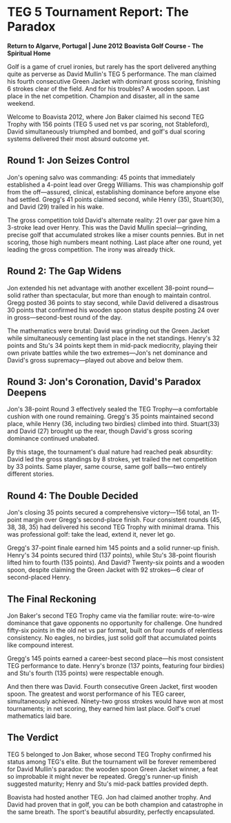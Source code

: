 # TEG 5 Tournament Report: The Paradox

**Return to Algarve, Portugal | June 2012**
**Boavista Golf Course - The Spiritual Home**

Golf is a game of cruel ironies, but rarely has the sport delivered anything quite as perverse as David Mullin's TEG 5 performance. The man claimed his fourth consecutive Green Jacket with dominant gross scoring, finishing 6 strokes clear of the field. And for his troubles? A wooden spoon. Last place in the net competition. Champion and disaster, all in the same weekend.

Welcome to Boavista 2012, where Jon Baker claimed his second TEG Trophy with 156 points (TEG 5 used net vs par scoring, not Stableford), David simultaneously triumphed and bombed, and golf's dual scoring systems delivered their most absurd outcome yet.

## Round 1: Jon Seizes Control

Jon's opening salvo was commanding: 45 points that immediately established a 4-point lead over Gregg Williams. This was championship golf from the off—assured, clinical, establishing dominance before anyone else had settled. Gregg's 41 points claimed second, while Henry (35), Stuart(30), and David (29) trailed in his wake.

The gross competition told David's alternate reality: 21 over par gave him a 3-stroke lead over Henry. This was the David Mullin special—grinding, precise golf that accumulated strokes like a miser counts pennies. But in net scoring, those high numbers meant nothing. Last place after one round, yet leading the gross competition. The irony was already thick.

## Round 2: The Gap Widens

Jon extended his net advantage with another excellent 38-point round—solid rather than spectacular, but more than enough to maintain control. Gregg posted 36 points to stay second, while David delivered a disastrous 30 points that confirmed his wooden spoon status despite posting 24 over in gross—second-best round of the day.

The mathematics were brutal: David was grinding out the Green Jacket while simultaneously cementing last place in the net standings. Henry's 32 points and Stu's 34 points kept them in mid-pack mediocrity, playing their own private battles while the two extremes—Jon's net dominance and David's gross supremacy—played out above and below them.

## Round 3: Jon's Coronation, David's Paradox Deepens

Jon's 38-point Round 3 effectively sealed the TEG Trophy—a comfortable cushion with one round remaining. Gregg's 35 points maintained second place, while Henry (36, including two birdies) climbed into third. Stuart(33) and David (27) brought up the rear, though David's gross scoring dominance continued unabated.

By this stage, the tournament's dual nature had reached peak absurdity: David led the gross standings by 8 strokes, yet trailed the net competition by 33 points. Same player, same course, same golf balls—two entirely different stories.

## Round 4: The Double Decided

Jon's closing 35 points secured a comprehensive victory—156 total, an 11-point margin over Gregg's second-place finish. Four consistent rounds (45, 38, 38, 35) had delivered his second TEG Trophy with minimal drama. This was professional golf: take the lead, extend it, never let go.

Gregg's 37-point finale earned him 145 points and a solid runner-up finish. Henry's 34 points secured third (137 points), while Stu's 38-point flourish lifted him to fourth (135 points). And David? Twenty-six points and a wooden spoon, despite claiming the Green Jacket with 92 strokes—6 clear of second-placed Henry.

## The Final Reckoning

Jon Baker's second TEG Trophy came via the familiar route: wire-to-wire dominance that gave opponents no opportunity for challenge. One hundred fifty-six points in the old net vs par format, built on four rounds of relentless consistency. No eagles, no birdies, just solid golf that accumulated points like compound interest.

Gregg's 145 points earned a career-best second place—his most consistent TEG performance to date. Henry's bronze (137 points, featuring four birdies) and Stu's fourth (135 points) were respectable enough.

And then there was David. Fourth consecutive Green Jacket, first wooden spoon. The greatest and worst performance of his TEG career, simultaneously achieved. Ninety-two gross strokes would have won at most tournaments; in net scoring, they earned him last place. Golf's cruel mathematics laid bare.

## The Verdict

TEG 5 belonged to Jon Baker, whose second TEG Trophy confirmed his status among TEG's elite. But the tournament will be forever remembered for David Mullin's paradox: the wooden spoon Green Jacket winner, a feat so improbable it might never be repeated. Gregg's runner-up finish suggested maturity; Henry and Stu's mid-pack battles provided depth.

Boavista had hosted another TEG. Jon had claimed another trophy. And David had proven that in golf, you can be both champion and catastrophe in the same breath. The sport's beautiful absurdity, perfectly encapsulated.

